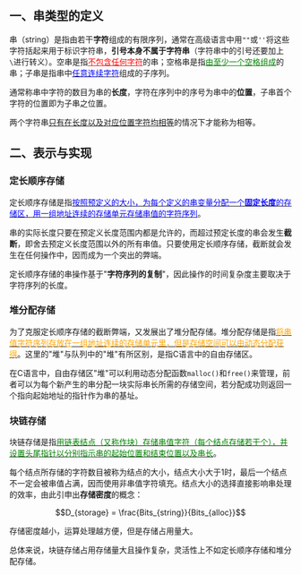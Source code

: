 ## 一、串类型的定义

串（string）是指由若干**字符**组成的有限序列，通常在高级语言中用`""`或`''`将这些字符括起来用于标识字符串，**引号本身不属于字符串**（字符串中的引号还要加上`\`进行转义）。空串是指<font color=red><u>不包含任何字符</u></font>的串；空格串是指<font color=green><u>由至少一个空格组成</u></font>的串；子串是指串中<u><font color=blue>任意连续字符</font></u>组成的子序列。

通常称串中字符的数目为串的**长度**，字符在序列中的序号为串中的**位置**，子串首个字符的位置即为子串之位置。

两个字符串<u>只有在长度以及对应位置字符均相等</u>的情况下才能称为相等。

## 二、表示与实现

### 定长顺序存储

定长顺序存储是指<u><font color=blue>按照预定义的大小，为每个定义的串变量分配一个**固定长度**的存储区，用一组地址连续的存储单元存储串值的字符序列</font></u>。

串的实际长度只要在预定义长度范围内都是允许的，而超过预定长度的串会发生**截断**，即舍去预定义长度范围以外的所有串值。只要使用定长顺序存储，截断就会发生在任何操作中，因而成为一个突出的弊端。

定长顺序存储的串操作基于"**字符序列的复制**"，因此操作的时间复杂度主要取决于字符序列的长度。

### 堆分配存储

为了克服定长顺序存储的截断弊端，又发展出了堆分配存储。堆分配存储是指<u><font color=orange>将串值字符序列存放在一组地址连续的存储单元里，但是存储空间可以由动态分配获得</font></u>。这里的"堆"与队列中的"堆"有所区别，是指C语言中的自由存储区。

在C语言中，自由存储区"堆"可以利用动态分配函数`malloc()`和`free()`来管理，前者可以为每个新产生的串分配一块实际串长所需的存储空间，若分配成功则返回一个指向起始地址的指针作为串的基址。

### 块链存储

块链存储是指<u><font color=green>用链表结点（又称作块）存储串值字符（每个结点存储若干个），并设置头尾指针以分别指示串的起始位置和结束位置以及串长</font></u>。

每个结点所存储的字符数目被称为结点的大小，结点大小大于1时，最后一个结点不一定会被串值占满，因而使用非串值字符填充。结点大小的选择直接影响串处理的效率，由此引申出**存储密度**的概念：

$$D_{storage} = \frac{Bits_{string}}{Bits_{alloc}}$$

存储密度越小，运算处理越方便，但是存储占用量大。

总体来说，块链存储占用存储量大且操作复杂，灵活性上不如定长顺序存储和堆分配存储。
